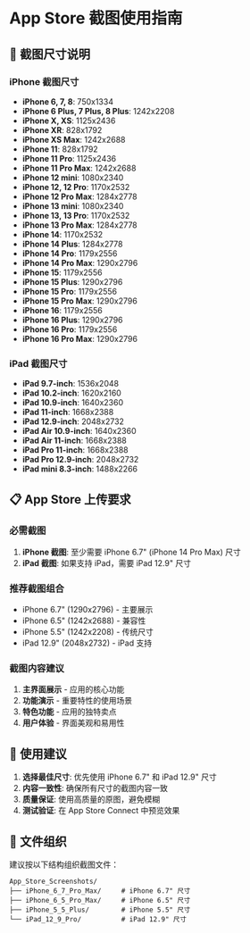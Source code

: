 # App Store 截图使用指南

## 📱 截图尺寸说明

### iPhone 截图尺寸
- **iPhone 6, 7, 8**: 750x1334
- **iPhone 6 Plus, 7 Plus, 8 Plus**: 1242x2208
- **iPhone X, XS**: 1125x2436
- **iPhone XR**: 828x1792
- **iPhone XS Max**: 1242x2688
- **iPhone 11**: 828x1792
- **iPhone 11 Pro**: 1125x2436
- **iPhone 11 Pro Max**: 1242x2688
- **iPhone 12 mini**: 1080x2340
- **iPhone 12, 12 Pro**: 1170x2532
- **iPhone 12 Pro Max**: 1284x2778
- **iPhone 13 mini**: 1080x2340
- **iPhone 13, 13 Pro**: 1170x2532
- **iPhone 13 Pro Max**: 1284x2778
- **iPhone 14**: 1170x2532
- **iPhone 14 Plus**: 1284x2778
- **iPhone 14 Pro**: 1179x2556
- **iPhone 14 Pro Max**: 1290x2796
- **iPhone 15**: 1179x2556
- **iPhone 15 Plus**: 1290x2796
- **iPhone 15 Pro**: 1179x2556
- **iPhone 15 Pro Max**: 1290x2796
- **iPhone 16**: 1179x2556
- **iPhone 16 Plus**: 1290x2796
- **iPhone 16 Pro**: 1179x2556
- **iPhone 16 Pro Max**: 1290x2796

### iPad 截图尺寸
- **iPad 9.7-inch**: 1536x2048
- **iPad 10.2-inch**: 1620x2160
- **iPad 10.9-inch**: 1640x2360
- **iPad 11-inch**: 1668x2388
- **iPad 12.9-inch**: 2048x2732
- **iPad Air 10.9-inch**: 1640x2360
- **iPad Air 11-inch**: 1668x2388
- **iPad Pro 11-inch**: 1668x2388
- **iPad Pro 12.9-inch**: 2048x2732
- **iPad mini 8.3-inch**: 1488x2266

## 📋 App Store 上传要求

### 必需截图
1. **iPhone 截图**: 至少需要 iPhone 6.7" (iPhone 14 Pro Max) 尺寸
2. **iPad 截图**: 如果支持 iPad，需要 iPad 12.9" 尺寸

### 推荐截图组合
- iPhone 6.7" (1290x2796) - 主要展示
- iPhone 6.5" (1242x2688) - 兼容性
- iPhone 5.5" (1242x2208) - 传统尺寸
- iPad 12.9" (2048x2732) - iPad 支持

### 截图内容建议
1. **主界面展示** - 应用的核心功能
2. **功能演示** - 重要特性的使用场景
3. **特色功能** - 应用的独特卖点
4. **用户体验** - 界面美观和易用性

## 🎯 使用建议

1. **选择最佳尺寸**: 优先使用 iPhone 6.7" 和 iPad 12.9" 尺寸
2. **内容一致性**: 确保所有尺寸的截图内容一致
3. **质量保证**: 使用高质量的原图，避免模糊
4. **测试验证**: 在 App Store Connect 中预览效果

## 📁 文件组织

建议按以下结构组织截图文件：
```
App_Store_Screenshots/
├── iPhone_6_7_Pro_Max/     # iPhone 6.7" 尺寸
├── iPhone_6_5_Pro_Max/     # iPhone 6.5" 尺寸
├── iPhone_5_5_Plus/        # iPhone 5.5" 尺寸
└── iPad_12_9_Pro/          # iPad 12.9" 尺寸
```
